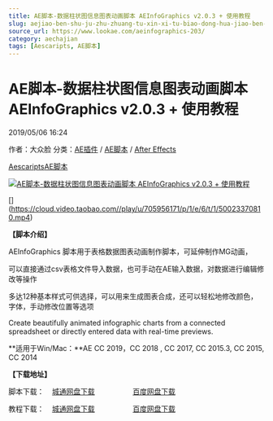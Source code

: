 ```yaml
---
title: AE脚本-数据柱状图信息图表动画脚本 AEInfoGraphics v2.0.3 + 使用教程
slug: aejiao-ben-shu-ju-zhu-zhuang-tu-xin-xi-tu-biao-dong-hua-jiao-ben-aeinfographics-v2-0-3-shi-yong-jiao-cheng
source_url: https://www.lookae.com/aeinfographics-203/
category: aechajian
tags: [Aescaripts, AE脚本]
---
```

# AE脚本-数据柱状图信息图表动画脚本 AEInfoGraphics v2.0.3 + 使用教程

2019/05/06 16:24

作者：大众脸
分类：[AE插件](https://www.lookae.com/after-effects/aechajian/) / [AE脚本](https://www.lookae.com/after-effects/aescripts/) / [After Effects](https://www.lookae.com/after-effects/)

[Aescaripts](https://www.lookae.com/tag/aescaripts/)[AE脚本](https://www.lookae.com/tag/ae%e8%84%9a%e6%9c%ac/)

[![AE脚本-数据柱状图信息图表动画脚本 AEInfoGraphics v2.0.3 + 使用教程](https://www.lookae.com/wp-content/uploads/2017/09/AEInfoGraphics2.jpg "AE脚本-数据柱状图信息图表动画脚本 AEInfoGraphics v2.0.3 + 使用教程-LookAE.com")](https://www.lookae.com/wp-content/uploads/2017/09/AEInfoGraphics2.jpg)

[﻿[﻿]("https://cloud.video.taobao.com//play/u/705956171/p/1/e/6/t/1/50023370810.mp4)](https://cloud.video.taobao.com//play/u/705956171/p/1/e/6/t/1/50023370810.mp4)

**【脚本介绍】**

AEInfoGraphics 脚本用于表格数据图表动画制作脚本，可延伸制作MG动画，

可以直接通过csv表格文件导入数据，也可手动在AE输入数据，对数据进行编辑修改等操作

多达12种基本样式可供选择，可以用来生成图表合成，还可以轻松地修改颜色，字体，手动修改位置等选项

Create beautifully animated infographic charts from a connected spreadsheet or directly entered data with real-time previews.

**适用于Win/Mac：**AE CC 2019，CC 2018 , CC 2017, CC 2015.3, CC 2015, CC 2014

**【下载地址】**

脚本下载：    [城通网盘下载](https://tc5.us/file/680462-407924127)                   [百度网盘下载](https://pan.baidu.com/s/1W3qOPnvdbVKsQyjGXLEpsw)

教程下载：    [城通网盘下载](https://www.pipipan.com/fs/680462-218882953)                   [百度网盘下载](https://pan.baidu.com/s/1hsMk68G)
